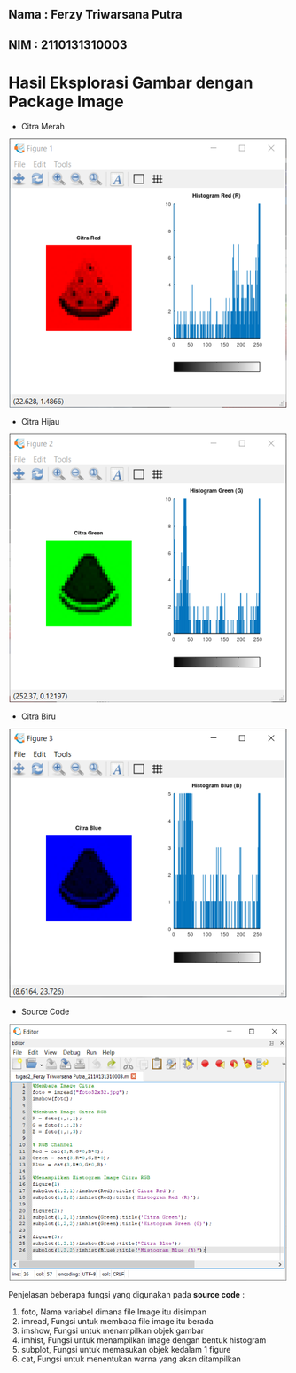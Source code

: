 ## Nama : Ferzy Triwarsana Putra
## NIM : 2110131310003

# Hasil Eksplorasi Gambar dengan Package Image

* Citra Merah
<p align="center"><img src="gambar/1.PNG" alt="perintah top" width="500px">

* Citra Hijau
<p align="center"><img src="gambar/2.PNG" alt="perintah top" width="500px">

* Citra Biru
<p align="center"><img src="gambar/3.PNG" alt="perintah top" width="500px">

* Source Code
<p align="center"><img src="gambar/4.PNG" alt="perintah top" width="500px">

Penjelasan beberapa fungsi yang digunakan pada **source code** :
1. foto, Nama variabel dimana file Image itu disimpan
2. imread, Fungsi untuk membaca file image itu berada
3. imshow, Fungsi untuk menampilkan objek gambar
4. imhist, Fungsi untuk menampilkan image dengan bentuk histogram
5. subplot, Fungsi untuk memasukan objek kedalam 1 figure
6. cat, Fungsi untuk menentukan warna yang akan ditampilkan